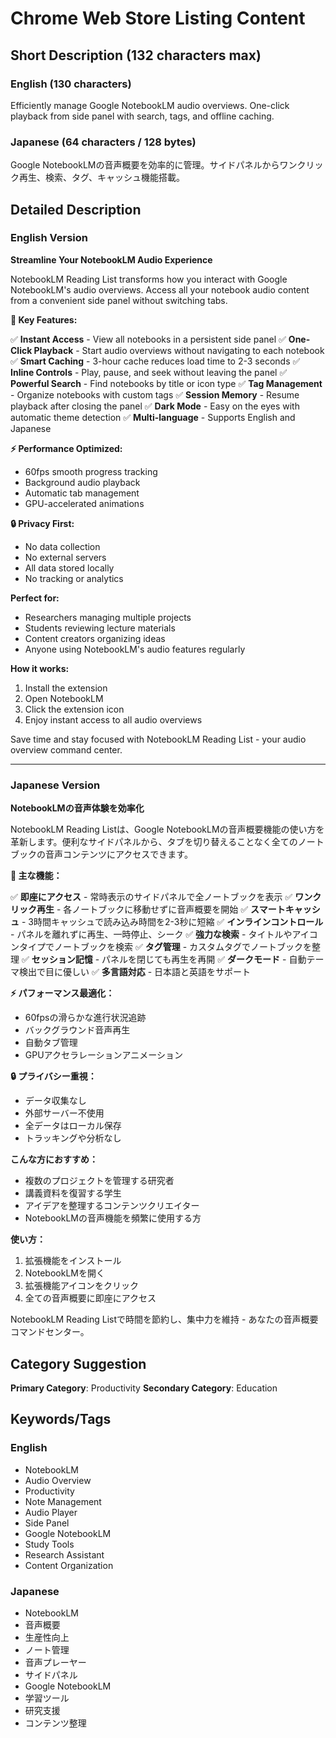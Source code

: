 # Chrome Web Store Listing Content

## Short Description (132 characters max)

### English (130 characters)
Efficiently manage Google NotebookLM audio overviews. One-click playback from side panel with search, tags, and offline caching.

### Japanese (64 characters / 128 bytes)
Google NotebookLMの音声概要を効率的に管理。サイドパネルからワンクリック再生、検索、タグ、キャッシュ機能搭載。

## Detailed Description

### English Version

**Streamline Your NotebookLM Audio Experience**

NotebookLM Reading List transforms how you interact with Google NotebookLM's audio overviews. Access all your notebook audio content from a convenient side panel without switching tabs.

**🎯 Key Features:**

✅ **Instant Access** - View all notebooks in a persistent side panel
✅ **One-Click Playback** - Start audio overviews without navigating to each notebook
✅ **Smart Caching** - 3-hour cache reduces load time to 2-3 seconds
✅ **Inline Controls** - Play, pause, and seek without leaving the panel
✅ **Powerful Search** - Find notebooks by title or icon type
✅ **Tag Management** - Organize notebooks with custom tags
✅ **Session Memory** - Resume playback after closing the panel
✅ **Dark Mode** - Easy on the eyes with automatic theme detection
✅ **Multi-language** - Supports English and Japanese

**⚡ Performance Optimized:**
- 60fps smooth progress tracking
- Background audio playback
- Automatic tab management
- GPU-accelerated animations

**🔒 Privacy First:**
- No data collection
- No external servers
- All data stored locally
- No tracking or analytics

**Perfect for:**
- Researchers managing multiple projects
- Students reviewing lecture materials
- Content creators organizing ideas
- Anyone using NotebookLM's audio features regularly

**How it works:**
1. Install the extension
2. Open NotebookLM
3. Click the extension icon
4. Enjoy instant access to all audio overviews

Save time and stay focused with NotebookLM Reading List - your audio overview command center.

---

### Japanese Version

**NotebookLMの音声体験を効率化**

NotebookLM Reading Listは、Google NotebookLMの音声概要機能の使い方を革新します。便利なサイドパネルから、タブを切り替えることなく全てのノートブックの音声コンテンツにアクセスできます。

**🎯 主な機能：**

✅ **即座にアクセス** - 常時表示のサイドパネルで全ノートブックを表示
✅ **ワンクリック再生** - 各ノートブックに移動せずに音声概要を開始
✅ **スマートキャッシュ** - 3時間キャッシュで読み込み時間を2-3秒に短縮
✅ **インラインコントロール** - パネルを離れずに再生、一時停止、シーク
✅ **強力な検索** - タイトルやアイコンタイプでノートブックを検索
✅ **タグ管理** - カスタムタグでノートブックを整理
✅ **セッション記憶** - パネルを閉じても再生を再開
✅ **ダークモード** - 自動テーマ検出で目に優しい
✅ **多言語対応** - 日本語と英語をサポート

**⚡ パフォーマンス最適化：**
- 60fpsの滑らかな進行状況追跡
- バックグラウンド音声再生
- 自動タブ管理
- GPUアクセラレーションアニメーション

**🔒 プライバシー重視：**
- データ収集なし
- 外部サーバー不使用
- 全データはローカル保存
- トラッキングや分析なし

**こんな方におすすめ：**
- 複数のプロジェクトを管理する研究者
- 講義資料を復習する学生
- アイデアを整理するコンテンツクリエイター
- NotebookLMの音声機能を頻繁に使用する方

**使い方：**
1. 拡張機能をインストール
2. NotebookLMを開く
3. 拡張機能アイコンをクリック
4. 全ての音声概要に即座にアクセス

NotebookLM Reading Listで時間を節約し、集中力を維持 - あなたの音声概要コマンドセンター。

## Category Suggestion

**Primary Category**: Productivity
**Secondary Category**: Education

## Keywords/Tags

### English
- NotebookLM
- Audio Overview
- Productivity
- Note Management
- Audio Player
- Side Panel
- Google NotebookLM
- Study Tools
- Research Assistant
- Content Organization

### Japanese
- NotebookLM
- 音声概要
- 生産性向上
- ノート管理
- 音声プレーヤー
- サイドパネル
- Google NotebookLM
- 学習ツール
- 研究支援
- コンテンツ整理